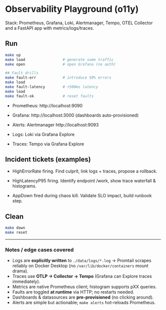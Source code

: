 # Observability Playground (o11y)

Stack: Prometheus, Grafana, Loki, Alertmanager, Tempo, OTEL Collector and a FastAPI app with metrics/logs/traces.

## Run

```bash
make up
make load                 # generate some traffic
make open                 # open Grafana (no auth)

## Fault drills
make fault-err            # introduce 50% errors
make load
make fault-latency        # +500ms latency
make load
make fault-ok             # reset faults
```

- Prometheus: http://localhost:9090

- Grafana: http://localhost:3000 (dashboards auto-provisioned)

- Alerts: Alertmanager http://localhost:9093

- Logs: Loki via Grafana Explore

- Traces: Tempo via Grafana Explore

## Incident tickets (examples)

- HighErrorRate firing. Find culprit, link logs + traces, propose a rollback.

- HighLatencyP95 firing. Identify endpoint /work, show trace waterfall & histograms.

- AppDown fired during chaos kill. Validate SLO impact, build runbook step.

## Clean

```bash
make down
make reset
```


---

### Notes / edge cases covered

- Logs are **explicitly written** to `./data/logs/*.log` -> Promtail scrapes reliably on Docker Desktop (no `/var/lib/docker/containers` mount drama).
- Traces use **OTLP → Collector → Tempo** (Grafana can Explore traces immediately).
- Metrics are native Prometheus client; histogram supports pXX queries.
- Faults are toggled **at runtime** via HTTP; no restarts needed.
- Dashboards & datasources are **pre-provisioned** (no clicking around).
- Alerts are simple but actionable; `make alerts` hot-reloads Prometheus.

